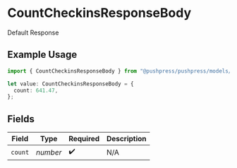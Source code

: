 # CountCheckinsResponseBody

Default Response

## Example Usage

```typescript
import { CountCheckinsResponseBody } from "@pushpress/pushpress/models/operations";

let value: CountCheckinsResponseBody = {
  count: 641.47,
};
```

## Fields

| Field              | Type               | Required           | Description        |
| ------------------ | ------------------ | ------------------ | ------------------ |
| `count`            | *number*           | :heavy_check_mark: | N/A                |